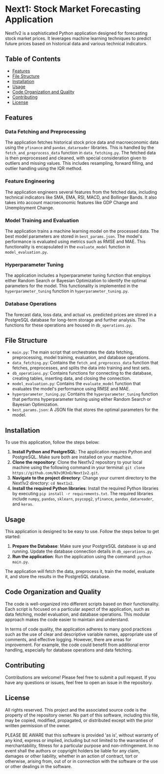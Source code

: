 # Next1: Stock Market Forecasting Application

Next1v2 is a sophisticated Python application designed for forecasting stock market prices. It leverages machine learning techniques to predict future prices based on historical data and various technical indicators.

## Table of Contents

- [Features](#features)
- [File Structure](#file-structure)
- [Installation](#installation)
- [Usage](#usage)
- [Code Organization and Quality](#code-organization-and-quality)
- [Contributing](#contributing)
- [License](#license)

## Features

### Data Fetching and Preprocessing

The application fetches historical stock price data and macroeconomic data using the `yfinance` and `pandas_datareader` libraries. This is handled by the `fetch_and_preprocess_data` function in `data_fetching.py`. The fetched data is then preprocessed and cleaned, with special consideration given to outliers and missing values. This includes resampling, forward filling, and outlier handling using the IQR method.

### Feature Engineering

The application engineers several features from the fetched data, including technical indicators like SMA, EMA, RSI, MACD, and Bollinger Bands. It also takes into account macroeconomic features like GDP Change and Unemployment Change.

### Model Training and Evaluation

The application trains a machine learning model on the processed data. The best model parameters are stored in `best_params.json`. The model's performance is evaluated using metrics such as RMSE and MAE. This functionality is encapsulated in the `evaluate_model` function in `model_evaluation.py`.

### Hyperparameter Tuning

The application includes a hyperparameter tuning function that employs either Random Search or Bayesian Optimization to identify the optimal parameters for the model. This functionality is implemented in the `hyperparameter_tuning` function in `hyperparameter_tuning.py`.

### Database Operations

The forecast data, loss data, and actual vs. predicted prices are stored in a PostgreSQL database for long-term storage and further analysis. The functions for these operations are housed in `db_operations.py`.

## File Structure

- `main.py`: The main script that orchestrates the data fetching, preprocessing, model training, evaluation, and database operations.
- `data_fetching.py`: Contains the `fetch_and_preprocess_data` function that fetches, preprocesses, and splits the data into training and test sets.
- `db_operations.py`: Contains functions for connecting to the database, creating tables, inserting data, and closing the connection.
- `model_evaluation.py`: Contains the `evaluate_model` function that evaluates the model's performance using RMSE and MAE.
- `hyperparameter_tuning.py`: Contains the `hyperparameter_tuning` function that performs hyperparameter tuning using either Random Search or Bayesian Optimization.
- `best_params.json`: A JSON file that stores the optimal parameters for the model.

## Installation

To use this application, follow the steps below:

1. **Install Python and PostgreSQL**: The application requires Python and PostgreSQL. Make sure both are installed on your machine.
2. **Clone the repository**: Clone the Next1v2 repository to your local machine using the following command in your terminal: `git clone https://github.com/N3v3R3nD/Next1v2.git`.
3. **Navigate to the project directory**: Change your current directory to the Next1v2 directory: `cd Next1v2`.
4. **Install the required Python libraries**: Install the required Python libraries by executing `pip install -r requirements.txt`. The required libraries include `numpy`, `pandas`, `sklearn`, `psycopg2`, `yfinance`, `pandas_datareader`, and `keras`.

## Usage

This application is designed to be easy to use. Follow the steps below to get started:

1. **Prepare the Database**: Make sure your PostgreSQL database is up and running. Update the database connection details in `db_operations.py`.
2. **Run the application**: Run the application using the command: `python main.py`.

The application will fetch the data, preprocess it, train the model, evaluate it, and store the results in the PostgreSQL database.

## Code Organization and Quality

The code is well-organized into different scripts based on their functionality. Each script is focused on a particular aspect of the application, such as data fetching, model evaluation, and database operations. This modular approach makes the code easier to maintain and understand.

In terms of code quality, the application adheres to many good practices such as the use of clear and descriptive variable names, appropriate use of comments, and effective logging. However, there are areas for improvement. For example, the code could benefit from additional error handling, especially for database operations and data fetching.

## Contributing

Contributions are welcome! Please feel free to submit a pull request. If you have any questions or issues, feel free to open an issue in the repository.

## License

All rights reserved. This project and the associated source code is the property of the repository owner. No part of this software, including this file, may be copied, modified, propagated, or distributed except with the prior written permission of the owner.

PLEASE BE AWARE that this software is provided 'as is', without warranty of any kind, express or implied, including but not limited to the warranties of merchantability, fitness for a particular purpose and non-infringement. In no event shall the authors or copyright holders be liable for any claim, damages or other liability, whether in an action of contract, tort or otherwise, arising from, out of or in connection with the software or the use or other dealings in the software.


